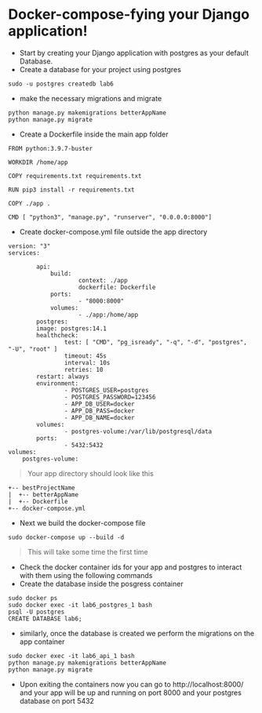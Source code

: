 #  Docker-compose-fying your Django application!


- Start by creating your Django application with postgres as your default Database.
- Create a database for your project using postgres
```
sudo -u postgres createdb lab6
```
- make the necessary migrations and migrate
```
python manage.py makemigrations betterAppName
python manage.py migrate
```
- Create a Dockerfile inside the main app folder 
```
FROM python:3.9.7-buster

WORKDIR /home/app

COPY requirements.txt requirements.txt

RUN pip3 install -r requirements.txt

COPY ./app .

CMD [ "python3", "manage.py", "runserver", "0.0.0.0:8000"]
```
- Create docker-compose.yml file outside the app directory
```
version: "3"
services:

		api:
			build:
					context: ./app
					dockerfile: Dockerfile
			ports:
					- "8000:8000"
			volumes:
					- ./app:/home/app
		postgres:
		image: postgres:14.1
		healthcheck:
				test: [ "CMD", "pg_isready", "-q", "-d", "postgres", "-U", "root" ]
				timeout: 45s
				interval: 10s
				retries: 10
		restart: always
		environment:
				- POSTGRES_USER=postgres
				- POSTGRES_PASSWORD=123456
				- APP_DB_USER=docker
				- APP_DB_PASS=docker
				- APP_DB_NAME=docker
		volumes:
				- postgres-volume:/var/lib/postgresql/data
		ports:
				- 5432:5432
volumes:
	postgres-volume:
```
> Your app directory should look like this

```
+-- bestProjectName
|  +-- betterAppName
|  +-- Dockerfile
+-- docker-compose.yml
```
- Next we build the docker-compose file
```
sudo docker-compose up --build -d
```
> This will take some time the first time

- Check the docker container ids for your app and postgres to interact with them using the following commands
- Create the database inside the posgress container 
```
sudo docker ps
sudo docker exec -it lab6_postgres_1 bash
psql -U postgres
CREATE DATABASE lab6;
```
- similarly, once the database is created we perform the migrations on the app container
```
sudo docker exec -it lab6_api_1 bash
python manage.py makemigrations betterAppName
python manage.py migrate
```
- Upon exiting the containers now you can go to http://localhost:8000/ and your app will be up and running on port 8000 and your postgres database on port 5432